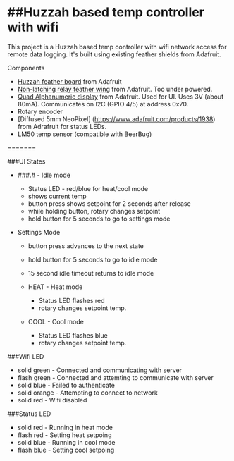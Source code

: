##Huzzah based temp controller with wifi
=======

This project is a Huzzah based temp controller with wifi
network access for remote data logging.  It's built using
existing feather shields from Adafruit.

Components
  * [Huzzah feather board](https://www.adafruit.com/products/2821) from Adafruit 
  * [Non-latching relay feather wing](https://www.adafruit.com/products/2895) from Adafruit.  Too under powered.
  * [Quad Alphanumeric display](https://www.adafruit.com/products/3128) from Adafruit.  Used for UI.  Uses 3V (about 80mA).  Communicates on I2C (GPIO 4/5) at address 0x70.
  * Rotary encoder
  * [Diffused 5mm NeoPixel] (https://www.adafruit.com/products/1938) from Adrafruit for status LEDs.
  * LM50 temp sensor (compatible with BeerBug)

=======

###UI States
 
  * ###.# - Idle mode
    * Status LED - red/blue for heat/cool mode
    * shows current temp
    * button press shows setpoint for 2 seconds after release
    * while holding button, rotary changes setpoint
    * hold button for 5 seconds to go to settings mode

  * Settings Mode
    * button press advances to the next state
    * hold button for 5 seconds to go to idle mode
    * 15 second idle timeout returns to idle mode

    * HEAT - Heat mode
      * Status LED flashes red
      * rotary changes setpoint temp.
    * COOL - Cool mode
      * Status LED flashes blue
      * rotary changes setpoint temp.

###Wifi LED
  * solid green  - Connected and communicating with server
  * flash green  - Connected and attemting to communicate with server
  * solid blue   - Failed to authenticate
  * solid orange - Attempting to connect to network
  * solid red    - Wifi disabled

###Status LED
  * solid red    - Running in heat mode
  * flash red    - Setting heat setpoing
  * solid blue   - Running in cool mode
  * flash blue   - Setting cool setpoing
